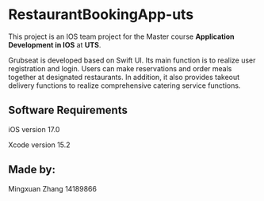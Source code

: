 # RestaurantBookingApp-uts

This project is an IOS team project for the Master course **Application Development in IOS** at **UTS**.

Grubseat is developed based on Swift UI. Its main function is to realize user registration and login. Users can make reservations and order meals together at designated restaurants. In addition, it also provides takeout delivery functions to realize comprehensive catering service functions.



## Software Requirements

iOS version 17.0

Xcode version 15.2

## Made by:
Mingxuan Zhang 14189866
